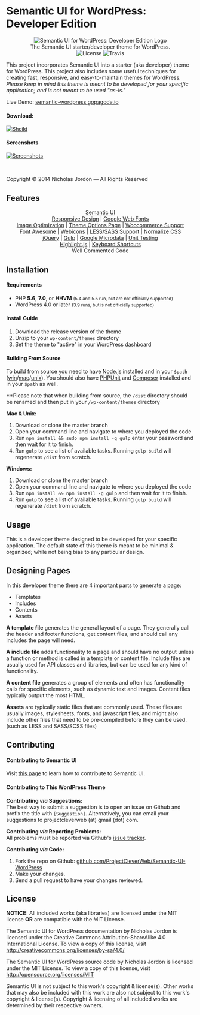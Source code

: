 # Semantic UI for WordPress: Developer Edition

<p align="center">
	<img src="http://i.imgur.com/AEYUA4Q.png" alt="Semantic UI for WordPress: Developer Edition Logo"><br>
	The Semantic UI starter/developer theme for WordPress.<br>
	<img src="https://img.shields.io/badge/license-MIT-blue.svg?style=flat-square" alt="License">
	<img src="https://img.shields.io/travis/ProjectCleverWeb/Semantic-UI-WordPress/develop.svg?style=flat-square" alt="Travis">
</p>

This project incorporates Semantic UI into a starter (aka developer) theme for WordPress. This project also includes some useful techniques for creating fast, responsive, and easy-to-maintain themes for WordPress. *Please keep in mind this theme is meant to be developed for your specific application; and is not meant to be used "as-is."*

Live Demo: [semantic-wordpress.gopagoda.io](http://semantic-wordpress.gopagoda.io/)

#### Download:

[![Sheild](https://img.shields.io/badge/Release-1.0.1-blue.svg?style=flat-square)](bit.ly/1mQOExM)

#### Screenshots

[![Screenshots](http://i.imgur.com/467EKwk.png)](http://i.imgur.com/467EKwk.png)

&nbsp;

Copyright &copy; 2014 Nicholas Jordon &mdash; All Rights Reserved

## Features

<p align="center">
	<a target="_blank" href="http://semantic-ui.com/">Semantic UI</a><br>
	<a target="_blank" href="http://en.wikipedia.org/wiki/Responsive_web_design">Responsive Design</a> | <a target="_blank" href="https://www.google.com/fonts">Google Web Fonts</a><br>
	<a target="_blank" href="https://github.com/firetix/gulp-image-optimization">Image Optimization</a> | <a target="_blank" href="http://codex.wordpress.org/Theme_Development#Theme_Options">Theme Options Page</a> | <a target="_blank" href="http://docs.woothemes.com/document/third-party-custom-theme-compatibility/">Woocommerce Support</a><br>
	<a target="_blank" href="http://fortawesome.github.io/Font-Awesome/">Font Awesome</a> | <a target="_blank" href="https://github.com/adamfairhead/webicons">Webicons</a> | <a target="_blank" href="http://sass-lang.com/">LESS/SASS Support</a> | <a target="_blank" href="http://necolas.github.io/normalize.css/">Normalize CSS</a><br>
	<a target="_blank" href="https://developers.google.com/speed/libraries/devguide">jQuery</a> | <a target="_blank" href="http://gulpjs.com/">Gulp</a> | <a target="_blank" href="https://support.google.com/webmasters/answer/176035?hl=en&amp;ref_topic=4600447">Google Microdata</a> | <a target="_blank" href="https://travis-ci.org/ProjectCleverWeb/Semantic-UI-WordPress">Unit Testing</a><br>
	<a target="_blank" href="https://highlightjs.org/">Highlight.js</a> | <a target="_blank" href="http://craig.is/killing/mice">Keyboard Shortcuts</a><br>
	Well Commented Code
</p>

## Installation

#### Requirements

* PHP **5.6**, **7.0**, or **HHVM** <small>(5.4 and 5.5 run, but are not officially supported)</small>
* WordPress 4.0 or later <small>(3.9 runs, but is not officially supported)</small>

#### Install Guide

1. Download the release version of the theme
2. Unzip to your `wp-content/themes` directory
3. Set the theme to "active" in your WordPress dashboard

#### Building From Source

To build from source you need to have [Node.js](http://nodejs.org/) installed
and in your `$path` ([win](http://www.computerhope.com/issues/ch000549.htm)/[mac](http://apple.stackexchange.com/questions/119125/mac-os-x-mavericks-add-to-path)/[unix](http://unix.stackexchange.com/questions/26047/how-to-correctly-add-a-path-to-path)).
You should also have [PHPUnit](https://phpunit.de/) and
[Composer](https://getcomposer.org/) installed and in your `$path` as well.

&#42;&#42;Please note that when building from source, the `/dist` directory
should be renamed and then put in your `/wp-content/themes` directory

**Mac &amp; Unix:**

1. Download or clone the master branch
2. Open your command line and navigate to where you deployed the code
3. Run `npm install && sudo npm install -g gulp` enter your password and then wait for it to finish.
4. Run `gulp` to see a list of available tasks. Running `gulp build` will regenerate `/dist` from scratch.

**Windows:**

1. Download or clone the master branch
2. Open your command line and navigate to where you deployed the code
3. Run `npm install && npm install -g gulp` and then wait for it to finish.
4. Run `gulp` to see a list of available tasks. Running `gulp build` will regenerate `/dist` from scratch.

## Usage

This is a developer theme designed to be developed for your specific application. The default state of this theme is meant to be minimal &amp; organized; while not being bias to any particular design.

## Designing Pages

In this developer theme there are 4 important parts to generate a page:

- Templates
- Includes
- Contents
- Assets

**A template file** generates the general layout of a page. They generally call
the header and footer functions, get content files, and should call any includes
the page will need.

**A include file** adds functionality to a page and should have no output unless
a function or method is called in a template or content file. Include files are 
usually used for API classes and libraries, but can be used for any kind of
functionality.

**A content file** generates a group of elements and often has functionality
calls for specific elements, such as dynamic text and images. Content files
typically output the most HTML.

**Assets** are typically static files that are commonly used. These files are
usually images, stylesheets, fonts, and javascript files, and might also
include other files that need to be pre-compiled before they can be used. (such
as LESS and SASS/SCSS files)

## Contributing

#### Contributing to Semantic UI

Visit [this page](https://github.com/Semantic-Org/Semantic-UI/blob/master/CONTRIBUTING.md)
to learn how to contribute to Semantic UI.

#### Contributing to This WordPress Theme

**Contributing *via* Suggestions:** <br>
The best way to submit a suggestion is to open an issue on Github and prefix the
title with `[Suggestion]`. Alternatively, you can email your suggestions to
projectcleverweb (at) gmail (dot) com.

**Contributing *via* Reporting Problems:** <br>
All problems must be reported via Github's
[issue tracker](https://github.com/ProjectCleverWeb/Semantic-UI-WordPress/issues).

**Contributing *via* Code:**

1. Fork the repo on Github: [github.com/ProjectCleverWeb/Semantic-UI-WordPress](https://github.com/ProjectCleverWeb/Semantic-UI-WordPress)
2. Make your changes.
3. Send a pull request to have your changes reviewed.

## License

**NOTICE:** All included works (aka libraries) are licensed under the MIT license
**OR** are compatible with the MIT License.

The Semantic UI for WordPress documentation by Nicholas Jordon is licensed
under the Creative Commons Attribution-ShareAlike 4.0 International License.
To view a copy of this license, visit http://creativecommons.org/licenses/by-sa/4.0/

The Semantic UI for WordPress source code by Nicholas Jordon is licensed under
the MIT License. To view a copy of this license, visit http://opensource.org/licenses/MIT

Semantic UI is not subject to this work's copyright &amp; license(s). Other
works that may also be included with this work are also not subject to this
work's copyright &amp; license(s). Copyright &amp; licensing of all included
works are determined by their respective owners.
